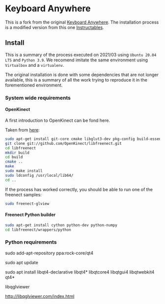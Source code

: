 # Keyboard Anywhere


This is a fork from the original [Keyboard Anywhere](https://github.com/petermoz/keyboard-anywhere). The installation process is a modified version from this one [Instructables](https://www.instructables.com/Invisible-Piano/).

## Install

This is a summary of the process executed on 2021/03 using `Ubuntu 20.04 LTS`  and `Python 3.9`. We recomend imitate the same environment using `Virtualbox` and a `virtualenv`.


The original installation is done with some dependencies that are not longer available, this is a summary of all the work trying to reproduce it in the forementioned environment.

### System wide requirements

#### OpenKinect

A first introduction to OpenKinect can be fond here. 

Taken from [here](https://openkinect.org/wiki/Getting_Started#Ubuntu_Manual_Install):

```bash
sudo apt-get install git-core cmake libglut3-dev pkg-config build-essential libxmu-dev libxi-dev libusb-1.0-0-dev
git clone git://github.com/OpenKinect/libfreenect.git
cd libfreenect
mkdir build
cd build
cmake ..
make
sudo make install
sudo ldconfig /usr/local/lib64/
cd ..
```

If the process has worked correctly, you should be able to run one of the freenect samples:

```bash
sudo freenect-glview
```

#### Freenect Python builder


```bash
sudo apt-get install cython python-dev python-numpy
cd libfreenect/wrappers/python
```


### Python requirements


sudo add-apt-repository ppa:rock-core/qt4

sudo apt update

sudo apt install libqt4-declarative libqt4* libqtcore4 libqtgui4 libqtwebkit4 qt4*


libqglviewer

http://libqglviewer.com/index.html